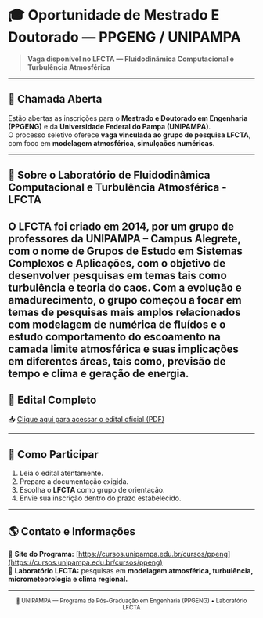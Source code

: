 # 🎓 Oportunidade de Mestrado E Doutorado — PPGENG / UNIPAMPA  

> **Vaga disponível no LFCTA — Fluidodinâmica Computacional e Turbulência Atmosférica**  

---

## 📢 Chamada Aberta  

Estão abertas as inscrições para o **Mestrado e Doutorado em Engenharia (PPGENG)** e da **Universidade Federal do Pampa (UNIPAMPA)**.  
O processo seletivo oferece **vaga vinculada ao grupo de pesquisa LFCTA**, com foco em **modelagem atmosférica, simulçaões numéricas**.

----

## 🔬 Sobre o Laboratório de Fluidodinâmica Computacional e Turbulência Atmosférica - LFCTA  

O LFCTA foi criado em 2014, por um grupo de professores da UNIPAMPA – Campus Alegrete, com o nome de Grupos de Estudo em Sistemas Complexos e Aplicações, com o objetivo de desenvolver pesquisas em temas tais como turbulência e teoria do caos. Com a evolução e amadurecimento, o grupo começou a focar em temas de pesquisas mais amplos relacionados com modelagem de numérica de fluídos e o estudo comportamento do escoamento na camada limite atmosférica e suas implicações em diferentes áreas, tais como, previsão de tempo e clima e geração de energia.
---

## 📄 Edital Completo  

📥 [Clique aqui para acessar o edital oficial (PDF)](https://cursos.unipampa.edu.br/cursos/ppeng/files/2025/10/processo_seletivo_mestrado_2026_01.pdf)

---

## 🧭 Como Participar  

1. Leia o edital atentamente.  
2. Prepare a documentação exigida.  
3. Escolha o **LFCTA** como grupo de orientação.  
4. Envie sua inscrição dentro do prazo estabelecido.  

---

## 🌎 Contato e Informações  

🔗 **Site do Programa:** [https://cursos.unipampa.edu.br/cursos/ppeng](https://cursos.unipampa.edu.br/cursos/ppeng)  
🔬 **Laboratório LFCTA:** pesquisas em **modelagem atmosférica, turbulência, micrometeorologia e clima regional.**

---

<p align="center">
  <sub>📍 UNIPAMPA — Programa de Pós-Graduação em Engenharia (PPGENG) • Laboratório LFCTA</sub>
</p>
